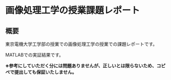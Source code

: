 # 画像処理工学の授業課題レポート

## 概要

東京電機大学工学部の授業での画像処理工学の授業での課題レポートです。

MATLABでの実証結果です。

**※参考にしていただく分には問題ありませんが、正しいとは限らないため、コピペで提出しても保証いたしません。**
